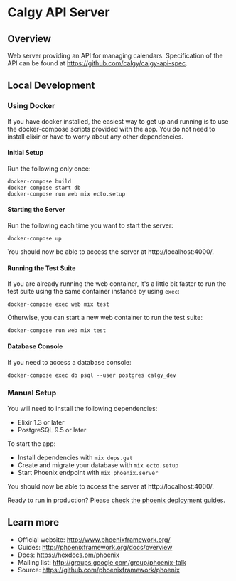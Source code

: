 # Calgy API Server

## Overview

Web server providing an API for managing calendars. Specification of the API
can be found at <https://github.com/calgy/calgy-api-spec>.


## Local Development

### Using Docker

If you have docker installed, the easiest way to get up and running is to
use the docker-compose scripts provided with the app. You do not need to
install elixir or have to worry about any other dependencies.

#### Initial Setup

Run the following only once:
```
docker-compose build
docker-compose start db
docker-compose run web mix ecto.setup
```

#### Starting the Server

Run the following each time you want to start the server:
```
docker-compose up
```

You should now be able to access the server at http://localhost:4000/.

#### Running the Test Suite

If you are already running the web container, it's a little bit faster to
run the test suite using the same container instance by using `exec`:
```
docker-compose exec web mix test
```

Otherwise, you can start a new web container to run the test suite:
```
docker-compose run web mix test
```

#### Database Console

If you need to access a database console:
```
docker-compose exec db psql --user postgres calgy_dev
```

### Manual Setup

You will need to install the following dependencies:

  * Elixir 1.3 or later
  * PostgreSQL 9.5 or later

To start the app:

  * Install dependencies with `mix deps.get`
  * Create and migrate your database with `mix ecto.setup`
  * Start Phoenix endpoint with `mix phoenix.server`

You should now be able to access the server at http://localhost:4000/.

Ready to run in production? Please [check the phoenix deployment guides](http://www.phoenixframework.org/docs/deployment).


## Learn more

  * Official website: http://www.phoenixframework.org/
  * Guides: http://phoenixframework.org/docs/overview
  * Docs: https://hexdocs.pm/phoenix
  * Mailing list: http://groups.google.com/group/phoenix-talk
  * Source: https://github.com/phoenixframework/phoenix
